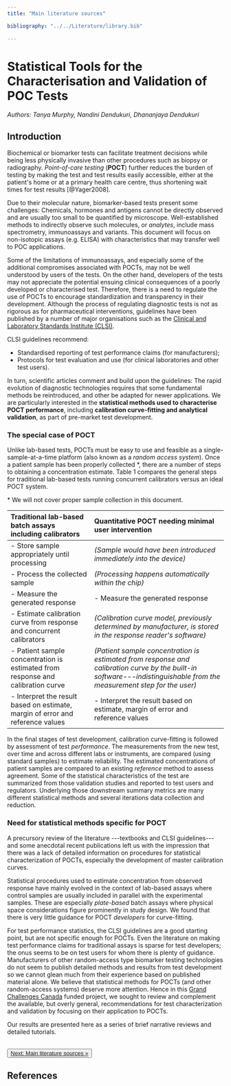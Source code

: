 ```yaml
---
title: "Main literature sources"

bibliography: "../../Literature/library.bib"
        
---
```


# Statistical Tools for the Characterisation and Validation of POC Tests

*Authors: Tanya Murphy, Nandini Dendukuri, Dhananjaya Dendukuri*

## Introduction

Biochemical or biomarker tests can facilitate treatment decisions while being less physically invasive than other procedures such as biopsy or radiography. *Point-of-care testing* (**POCT**) further reduces the burden of testing by making the test and test results easily accessible, either at the patient's home or at a primary health care centre, thus shortening wait times for test results [@Yager2008].

Due to their molecular nature, biomarker-based tests present some challenges: Chemicals, hormones and antigens cannot be directly observed and are usually too small to be quantified by microscope. Well-established methods to indirectly observe such molecules, or *analytes*, include mass spectrometry, immunoassays and variants. This document will focus on non-isotopic assays (e.g. ELISA) with characteristics that may transfer well to POC applications.

Some of the limitations of immunoassays, and especially some of the additional compromises associated with POCTs, may not be well understood by users of the tests. On the other hand, developers of the tests may not appreciate the potential ensuing clinical consequences of a poorly developed or characterised test. Therefore, there is a need to regulate the use of POCTs to encourage standardization and transparency in their development. Although the process of regulating diagnostic tests is not as rigorous as for pharmaceutical interventions, guidelines have been published by a number of major organisations such as the [Clinical and Laboratory Standards Institute (CLSI)](http://clsi.org/).  

CLSI guidelines recommend:

- Standardised reporting of test performance claims (for manufacturers);
- Protocols for test evaluation and use (for clinical laboratories and other test users).

In turn, scientific articles comment and build upon the guidelines: The rapid evolution of diagnostic technologies requires that some fundamental methods be reintroduced, and other be adapted for newer applications. We are particularly interested in the **statistical methods used to characterise POCT performance**, including **calibration curve-fitting and analytical validation**, as part of pre-market test development.

### The special case of POCT

Unlike lab-based tests, POCTs must be easy to use and feasible as a single-sample-at-a-time platform (also known as a *random access system*). Once a patient sample has been properly collected *, there are a number of steps to obtaining a concentration estimate. Table 1 compares the general steps for traditional lab-based tests running concurrent calibrators versus an ideal POCT system.

\* We will not cover proper sample collection in this document. <!-- See (ref) for details. -->

|Traditional lab-based batch assays including calibrators|Quantitative POCT needing minimal user intervention|
|:-------------------------------------------------------|:--------------------------------------------------|
|- Store sample appropriately until processing|*(Sample would have been introduced immediately into the device)*|
|- Process the collected sample|*(Processing happens automatically within the chip)*|
|- Measure the generated response|- Measure the generated response|
|- Estimate calibration curve from response and concurrent calibrators|*(Calibration curve model, previously determined by manufacturer, is stored in the response reader's software)*|
|- Patient sample concentration is estimated from response and calibration curve|*(Patient sample concentration is estimated from response and calibration curve by the built-in software---indistinguishable from the measurement step for the user)*|
|- Interpret the result based on estimate, margin of error and reference values|- Interpret the result based on estimate, margin of error and reference values|

In the final stages of test development, calibration curve-fitting is followed by assessment of test *performance*. The measurements from the new test, over time and across different labs or instruments, are compared (using standard samples) to estimate reliability. The estimated concentrations of patient samples are compared to an existing *reference* method to assess agreement. Some of the statistical characteristics of the test are summarized from those validation studies and reported to test users and regulators. Underlying those downstream summary metrics are many different statistical methods and several iterations data collection and reduction.

### Need for statistical methods specific for POCT

A precursory review of the literature ---textbooks and CLSI guidelines---and some anecdotal recent publications left us with the impression that there was a lack of detailed information on procedures for statistical characterization of POCTs, especially the development of master calibration curves. 

Statistical procedures used to estimate concentration from observed response have mainly evolved in the context of lab-based assays where control samples are usually included in parallel with the experimental samples. These are especially *plate-based* batch assays where physical space considerations figure prominently in study design. We found that there is very little guidance for POCT *developers* for curve-fitting. 

For test performance statistics, the CLSI guidelines are a good starting point, but are not specific enough for POCTs. Even the literature on making test performance claims for traditional assays is sparse for test developers; the onus seems to be on test users for whom there is plenty of guidance. Manufacturers of other random-access type biomarker testing technologies do not seem to publish detailed methods and results from test development so we cannot glean much from their experience based on published material alone. We believe that statistical methods for POCTs (and other random-access systems) deserve more attention. Hence in this [Grand Challenges Canada](http://www.grandchallenges.ca/grantee-stars/0002-02-02/) funded project, we sought to review and complement the available, but overly general, recommendations for test characterization and validation by focusing on their application to POCTs.

Our results are presented here as a series of brief narrative reviews and detailed tutorials.



<br>
<button type="button" class="btn"><a href="main_sources.html"> Next: Main literature sources &raquo;</a></button>
<br>


## References  



